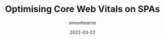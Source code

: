 ---
author: simonhearne
date: 2022-03-22
permalink: false
tags:
  - performance
  - web-vitals
  - spas
  - optimization
target_url: https://simonhearne.com/2022/core-web-vitals-on-spas/
title: Optimising Core Web Vitals on SPAs
---